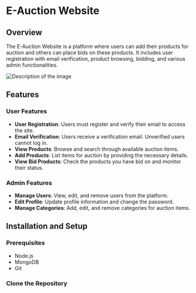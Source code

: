 # E-Auction Website

## Overview
The E-Auction Website is a platform where users can add their products for auction and others can place bids on these products. It includes user registration with email verification, product browsing, bidding, and various admin functionalities.

<img src="[https://github.com/architbatham/ArchitProfile/blob/main/my.jpg?raw=true](https://github.com/architbatham/E-auction/blob/main/eAuction/UI/public/assets/img/Website%20images/1%20Home%20.jpg)" alt="Description of the image">

## Features

### User Features
- **User Registration**: Users must register and verify their email to access the site.
- **Email Verification**: Users receive a verification email. Unverified users cannot log in.
- **View Products**: Browse and search through available auction items.
- **Add Products**: List items for auction by providing the necessary details.
- **View Bid Products**: Check the products you have bid on and monitor their status.

### Admin Features
- **Manage Users**: View, edit, and remove users from the platform.
- **Edit Profile**: Update profile information and change the password.
- **Manage Categories**: Add, edit, and remove categories for auction items.

## Installation and Setup

### Prerequisites
- Node.js
- MongoDB
- Git

### Clone the Repository
```bash
